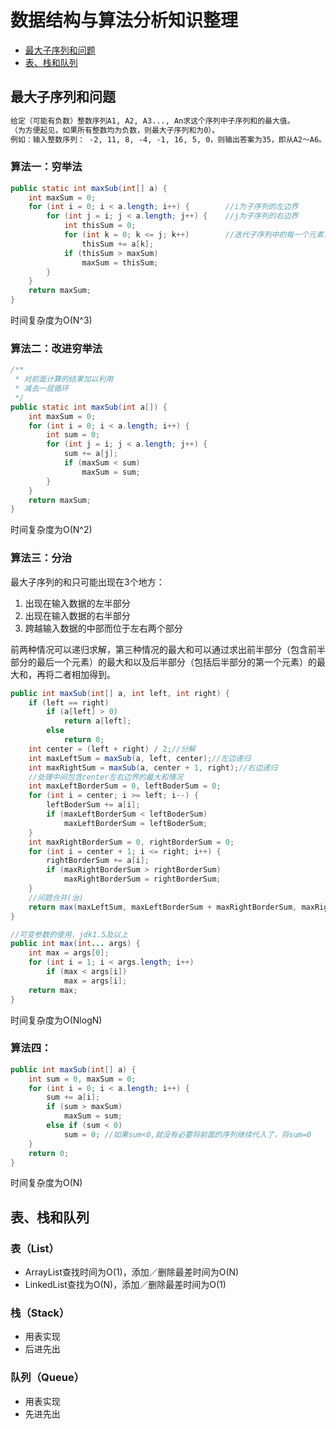 # 数据结构与算法分析知识整理

* [最大子序列和问题](https://github.com/jialechan/data_structures_and_algorithm_analysis_in_java#%E6%9C%80%E5%A4%A7%E5%AD%90%E5%BA%8F%E5%88%97%E5%92%8C%E9%97%AE%E9%A2%98)
* [表、栈和队列](https://github.com/jialechan/data_structures_and_algorithm_analysis_in_java#%E8%A1%A8%E6%A0%88%E5%92%8C%E9%98%9F%E5%88%97)

## 最大子序列和问题
```txt
给定（可能有负数）整数序列A1, A2, A3..., An求这个序列中子序列和的最大值。   
（为方便起见，如果所有整数均为负数，则最大子序列和为0）。   
例如：输入整数序列： -2, 11, 8, -4, -1, 16, 5, 0，则输出答案为35，即从A2～A6。
```
### 算法一：穷举法
```java
public static int maxSub(int[] a) {
    int maxSum = 0;
    for (int i = 0; i < a.length; i++) {        //i为子序列的左边界
        for (int j = i; j < a.length; j++) {    //j为子序列的右边界
            int thisSum = 0;
            for (int k = 0; k <= j; k++)        //迭代子序列中的每一个元素，求和
                thisSum += a[k];
            if (thisSum > maxSum)
                maxSum = thisSum;
        }
    }
    return maxSum;
}
```
时间复杂度为O(N^3)
### 算法二：改进穷举法
```java
/** 
 * 对前面计算的结果加以利用 
 * 减去一层循环 
 */  
public static int maxSub(int a[]) {  
    int maxSum = 0;  
    for (int i = 0; i < a.length; i++) {  
        int sum = 0;  
        for (int j = i; j < a.length; j++) {  
            sum += a[j];  
            if (maxSum < sum)  
                maxSum = sum;  
        }  
    }  
    return maxSum;  
}  
```
时间复杂度为O(N^2)
### 算法三：分治
最大子序列的和只可能出现在3个地方：

  1. 出现在输入数据的左半部分   
  2. 出现在输入数据的右半部分   
  3. 跨越输入数据的中部而位于左右两个部分   

前两种情况可以递归求解，第三种情况的最大和可以通过求出前半部分（包含前半部分的最后一个元素）的最大和以及后半部分（包括后半部分的第一个元素）的最大和，再将二者相加得到。
```java
public int maxSub(int[] a, int left, int right) {
    if (left == right)
        if (a[left] > 0)
            return a[left];
        else
            return 0;
    int center = (left + right) / 2;//分解  
    int maxLeftSum = maxSub(a, left, center);//左边递归  
    int maxRightSum = maxSub(a, center + 1, right);//右边递归  
    //处理中间包含center左右边界的最大和情况  
    int maxLeftBorderSum = 0, leftBoderSum = 0;
    for (int i = center; i >= left; i--) {
        leftBoderSum += a[i];
        if (maxLeftBorderSum < leftBoderSum)
            maxLeftBorderSum = leftBoderSum;
    }
    int maxRightBorderSum = 0, rightBorderSum = 0;
    for (int i = center + 1; i <= right; i++) {
        rightBorderSum += a[i];
        if (maxRightBorderSum > rightBorderSum)
            maxRightBorderSum = rightBorderSum;
    }
    //问题合并(治)  
    return max(maxLeftSum, maxLeftBorderSum + maxRightBorderSum, maxRightSum);
}

//可变参数的使用，jdk1.5及以上  
public int max(int... args) {
    int max = args[0];
    for (int i = 1; i < args.length; i++)
        if (max < args[i])
            max = args[i];
    return max;
}
```
时间复杂度为O(NlogN)
### 算法四：
```java
public int maxSub(int[] a) {
    int sum = 0, maxSum = 0;
    for (int i = 0; i < a.length; i++) {
        sum += a[i];
        if (sum > maxSum)
            maxSum = sum;
        else if (sum < 0)
            sum = 0; //如果sum<0,就没有必要将前面的序列继续代入了，将sum=0  
    }
    return 0;
}
```
时间复杂度为O(N)

## 表、栈和队列
### 表（List）
* ArrayList查找时间为O(1)，添加／删除最差时间为O(N)
* LinkedList查找为O(N)，添加／删除最差时间为O(1)

### 栈（Stack）
* 用表实现
* 后进先出

### 队列（Queue）
* 用表实现
* 先进先出
